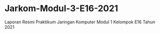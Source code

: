 # Jarkom-Modul-3-E16-2021
Laporan Resmi Praktikum Jaringan Komputer Modul 1 Kelompok E16 Tahun 2021
